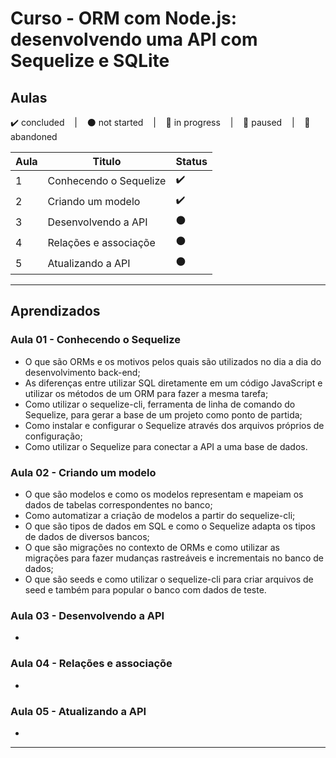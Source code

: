 # Curso - ORM com Node.js: desenvolvendo uma API com Sequelize e SQLite

## Aulas
<p>
  ✔️ concluded &nbsp;&nbsp;&nbsp;|&nbsp;&nbsp;&nbsp;
  ⚫ not started &nbsp;&nbsp;&nbsp;|&nbsp;&nbsp;&nbsp;
  🔵 in progress &nbsp;&nbsp;&nbsp;|&nbsp;&nbsp;&nbsp;
  🔶 paused &nbsp;&nbsp;&nbsp;|&nbsp;&nbsp;&nbsp;
  🔴 abandoned 
</p>

| Aula | Titulo | Status |
| --- | --- | --- |
| 1 | Conhecendo o Sequelize | ✔️ |
| 2 | Criando um modelo | ✔️ |
| 3 | Desenvolvendo a API | ⚫ |
| 4 | Relações e associaçõe | ⚫ |
| 5 | Atualizando a API | ⚫ |

---

## Aprendizados

### Aula 01 - Conhecendo o Sequelize
<ul>
  <li>O que são ORMs e os motivos pelos quais são utilizados no dia a dia do desenvolvimento back-end;</li>
  <li>As diferenças entre utilizar SQL diretamente em um código JavaScript e utilizar os métodos de um ORM para fazer a mesma tarefa;</li>
  <li>Como utilizar o sequelize-cli, ferramenta de linha de comando do Sequelize, para gerar a base de um projeto como ponto de partida;</li>
  <li>Como instalar e configurar o Sequelize através dos arquivos próprios de configuração;</li>
  <li>Como utilizar o Sequelize para conectar a API a uma base de dados.</li>
</ul>

### Aula 02 - Criando um modelo
<ul>
  <li>O que são modelos e como os modelos representam e mapeiam os dados de tabelas correspondentes no banco;</li>
  <li>Como automatizar a criação de modelos a partir do sequelize-cli;</li>
  <li>O que são tipos de dados em SQL e como o Sequelize adapta os tipos de dados de diversos bancos;</li>
  <li>O que são migrações no contexto de ORMs e como utilizar as migrações para fazer mudanças rastreáveis e incrementais no banco de dados;</li>
  <li>O que são seeds e como utilizar o sequelize-cli para criar arquivos de seed e também para popular o banco com dados de teste.</li>
</ul>

### Aula 03 - Desenvolvendo a API
<ul>
  <li></li>
</ul>

### Aula 04 - Relações e associaçõe
<ul>
  <li></li>
</ul>

### Aula 05 - Atualizando a API
<ul>
  <li></li>
</ul>

---
